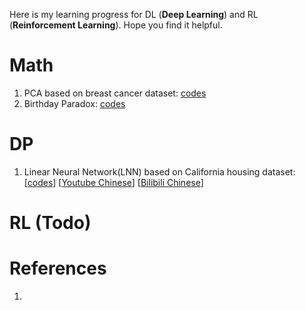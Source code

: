 Here is my learning progress for DL (**Deep Learning**) and RL (**Reinforcement Learning**). Hope you find it helpful.

# Math
1. PCA based on breast cancer dataset: [codes](https://github.com/yycer/gym/blob/main/Math/01-PCA.ipynb)
2. Birthday Paradox: [codes](https://github.com/yycer/gym/blob/main/Math/02-Birthday-Problem.ipynb)

# DP
1. Linear Neural Network(LNN) based on California housing dataset: [[codes](https://github.com/yycer/gym/blob/main/DL/01-Linear_Neural_Network.ipynb)] [[Youtube Chinese](youtube.com/watch?v=3MAJ7N59ENU&list=PLkEGzwfkhPnRhM91bT1blJVCiCnsjvgke&index=1)] [[Bilibili Chinese](https://www.bilibili.com/video/BV1EcM1zfEwY/?vd_source=fcf218e56b3abef41af77b8011d595fb)]


# RL (Todo)


# References
1. 
